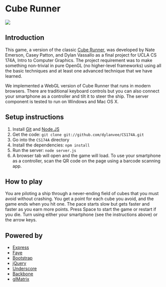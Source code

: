 # Cube Runner

![](http://i.imgur.com/w4zLRf2.png)

## Introduction

This game, a version of the classic
[Cube Runner](https://itunes.apple.com/us/app/cube-runner/id284596345?mt=8),
was developed by Nate Emerson, Casey Patton, and Dylan Vassallo as a final
project for UCLA CS 174A, Intro to Computer Graphics. The project requirement
was to make something non-trivial in pure OpenGL (no higher-level frameworks)
using all the basic techniques and at least one advanced technique that we have
learned.

We implemented a WebGL version of Cube Runner that runs in modern browsers.
There are traditional keyboard controls but you can also connect your
smartphone as a controller and tilt it to steer the ship. The server component
is tested to run on Windows and Mac OS X.

## Setup instructions

1. Install [Git](http://git-scm.com/) and [Node.JS](http://nodejs.org/)
2. Get the code: `git clone git://github.com/dylanvee/CS174A.git`
3. Go into the `CS174A` directory
4. Install the dependencies: `npm install`
5. Run the server: `node server.js`
6. A browser tab will open and the game will load. To use your smartphone as a
controller, scan the QR code on the page using a barcode scanning app.

## How to play

You are piloting a ship through a never-ending field of cubes that you must
avoid without crashing. You get a point for each cube you avoid, and the game
ends when you hit one. The pace starts slow but gets faster and faster as you
earn more points. Press Space to start the game or restart if you die. Turn
using either your smartphone (see the instructions above) or the arrow keys.

## Powered by

- [Express](http://expressjs.com/)
- [Faye](http://faye.jcoglan.com/)
- [Bootstrap](http://twitter.github.io/bootstrap/)
- [jQuery](http://jquery.com/)
- [Underscore](http://underscorejs.org/)
- [Backbone](http://backbonejs.org/)
- [glMatrix](http://glmatrix.net/)
